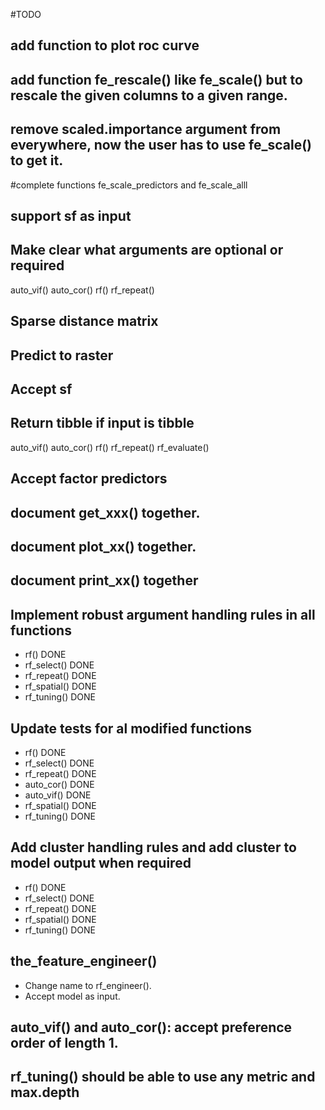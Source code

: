 #TODO

## add function to plot roc curve

## add function fe_rescale() like fe_scale() but to rescale the given columns to a given range.

## remove scaled.importance argument from everywhere, now the user has to use fe_scale() to get it.

#complete functions fe_scale_predictors and fe_scale_alll

## support sf as input

## Make clear what arguments are optional or required

auto_vif()
auto_cor()
rf()
rf_repeat()

## Sparse distance matrix

## Predict to raster

## Accept sf

## Return tibble if input is tibble

auto_vif()
auto_cor()
rf()
rf_repeat()
rf_evaluate()

## Accept factor predictors

## document get_xxx() together.

## document plot_xx() together.

## document print_xx() together

## Implement robust argument handling rules in all functions

  + rf() DONE
  + rf_select() DONE
  + rf_repeat() DONE
  + rf_spatial() DONE
  + rf_tuning() DONE
  
## Update tests for al modified functions

  + rf() DONE
  + rf_select() DONE
  + rf_repeat() DONE
  + auto_cor() DONE
  + auto_vif() DONE
  + rf_spatial() DONE
  + rf_tuning() DONE
  
## Add cluster handling rules and add cluster to model output when required

  + rf() DONE
  + rf_select() DONE
  + rf_repeat() DONE
  + rf_spatial() DONE
  + rf_tuning() DONE

## the_feature_engineer()

  + Change name to rf_engineer().
  + Accept model as input.

## auto_vif() and auto_cor(): accept preference order of length 1.

## rf_tuning() should be able to use any metric and max.depth
